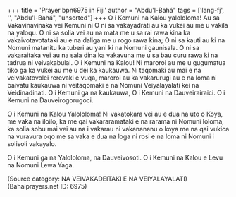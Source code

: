 +++
title = 'Prayer bpn6975 in Fiji'
author = "Abdu'l-Bahá"
tags = ['lang-fj', '', "Abdu'l-Bahá", "unsorted"]
+++
O i Kemuni na Kalou yalololoma! Au sa Vakavinavinaka vei Kemuni ni O ni sa vakayadrati au ka vukei au me u vakila na yaloqu. O ni sa solia vei au na mata me u sa rai rawa kina ka vakaivotavotataki au e na daliga me u rogo rawa kina; O ni sa kauti au ki na Nomuni matanitu ka tuberi au yani ki na Nomuni gaunisala. O ni sa vakaraitaka vei au na sala dina ka vakavuna me u sa bau curu rawa ki na tadrua ni veivakabulai. O i Kemuni na Kalou! Ni maroroi au me u gugumatua tiko ga ka vukei au me u dei ka kaukauwa. Ni taqomaki au mai e na veivakatovolei rerevaki e vuqa, maroroi au ka vakarurugi au e na loma ni baivatu kaukauwa ni veitaqomaki e na Nomuni Veiyalayalati kei na Veidinadinati. O i Kemuni ga na kaukauwa, O i Kemuni na Dauveirairaici. O i Kemuni na Dauveirogorugoci.

O i Kemuni na Kalou Yalololoma! Ni vakatokara vei au e dua na uto o Koya, me vaka na iloilo, ka me qai vakararamataki e na rarama ni Nomuni loloma, ka solia sobu mai vei au na i vakarau ni vakanananu o koya me na qai vukica na vuravura oqo me sa vaka e dua na loga ni rosi e na loma ni Nomuni i solisoli vakayalo.

O i Kemuni ga na Yalololoma, na Dauveivosoti. O i Kemuni na Kalou e Levu na Nomuni Lewa Yaga.

(Source category: NA VEIVAKADEITAKI E NA VEIYALAYALATI)
(Bahaiprayers.net ID: 6975)
